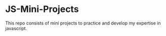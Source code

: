 # JS-Mini-Projects
This repo consists of mini projects to practice and develop my expertise in javascript.
